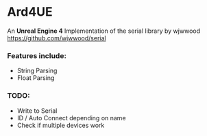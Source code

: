 # Ard4UE

An **Unreal Engine 4** Implementation of the serial library by wjwwood https://github.com/wjwwood/serial

### Features include:

- String Parsing
- Float Parsing

### TODO:

- Write to Serial
- ID / Auto Connect depending on name
- Check if multiple devices work